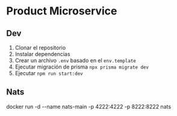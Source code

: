 # Product Microservice

## Dev

1. Clonar el repositorio
2. Instalar dependencias
3. Crear un archivo `.env` basado en el `env.template`
4. Ejecutar migración de prisma `npx prisma migrate dev`
5. Ejecutar `npm run start:dev`


## Nats
docker run -d --name nats-main -p 4222:4222 -p 8222:8222 nats